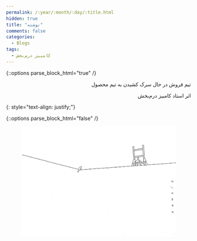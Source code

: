```yaml
---
permalink: /:year/:month/:day/:title.html
hidden: true
title: "نوشته"
comments: false
categories:
  - Blogs
tags:
  - کامبیز درم‌بخش
---
```


{::options parse_block_html="true" /}
<div dir='rtl' align='right'>
تیم فروش در حال سرک کشیدن به تیم محصول

اثر استاد کامبیز درم‌بخش
</div>
{: style="text-align: justify;"}

{::options parse_block_html="false" /}
<figure>
    <a href="/assets/blogs/2018/09/10/derambakhsh.jpg"><img src="/assets/blogs/2018/09/10/derambakhsh.jpg"></a>
</figure>
